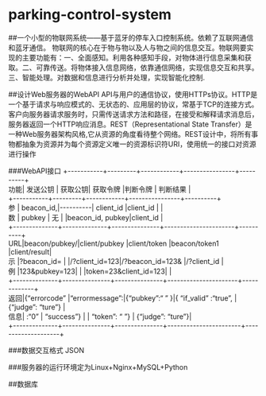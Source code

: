 # parking-control-system
##一个小型的物联网系统——基于蓝牙的停车入口控制系统。依赖了互联网通信和蓝牙通信。
物联网的核心在于物与物以及人与物之间的信息交互。物联网要实现的主要功能有：一、全面感知。利用各种感知手段，对物体进行信息采集和获取。二、可靠传送。将物体接入信息网络，依靠通信网络，实现信息交互和共享。三、智能处理。对数据和信息进行分析并处理，实现智能化控制.

##设计Web服务器的WebAPI
API与用户的通信协议，使用HTTPs协议。HTTP是一个基于请求与响应模式的、无状态的、应用层的协议，常基于TCP的连接方式。客户向服务器请求服务时，只需传送请求方法和路径，在接受和解释请求消息后，服务器返回一个HTTP响应消息。REST（Representational State Transfer）是一种Web服务器架构风格,它从资源的角度看待整个网络。REST设计中，将所有事物都抽象为资源并为每个资源定义唯一的资源标识符URI，使用统一的接口对资源进行操作

###WebAPI接口
+-----------+---------+------------+----------------+----------+</br>
功能| 发送公钥  | 获取公钥| 获取令牌  |判断令牌         | 判断结果 |</br>
+-----------+---------+------------+----------------+----------+</br>
参 | beacon_id,|----------| client_id	 |client_id	      |          |</br>
数 |   pubkey  |	无      |	           |beacon_id, pubkey|client_id |</br>
+--------------+--------------+---------------+----------------------+----------+</br>
URL|beacon/pubkey/|client/pubkey |client/token	  |beacon/token1	       |client/result|</br>
示 |?beacon_id=   |              |/?client_id=123|/?beacon_id=123&      |/?client_id  |</br>
例 |123&pubkey=123|		          |               |token=23&client_id=123|              |</br>
+--------------+---------------+---------------+----------------------+-------------+</br>
返回|{“errorcode”  |“errormessage”:|{“pubkey”:“ ” }|{ “if_valid” :“true”,  |{“judge”: “ture”} |</br>
信息| :“0”         |  “success”}   |               | “token”: “ ”}	       |	{“judge”: “ture”}|</br>
+--------------+---------------+---------------+-----------------------+--------------------+</br>

###数据交互格式	JSON

###服务器的运行环境定为Linux+Nginx+MySQL+Python

##数据库

